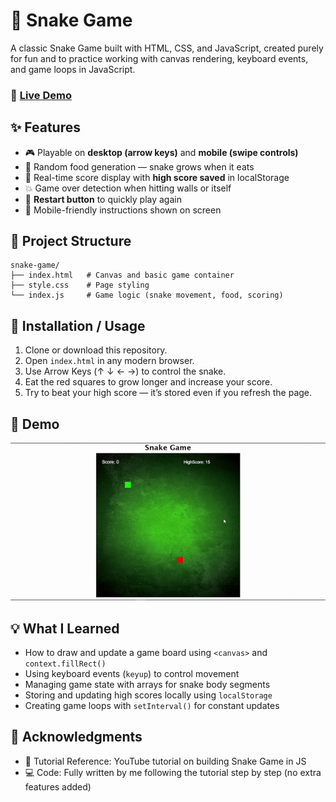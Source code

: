 # 🐍 Snake Game

A classic Snake Game built with HTML, CSS, and JavaScript, created purely for fun and to practice working with canvas rendering, keyboard events, and game loops in JavaScript.
### 🔗 [Live Demo](https://nimble-tanuki-a4ffe0.netlify.app/)

## ✨ Features

- 🎮 Playable on **desktop (arrow keys)** and **mobile (swipe controls)**
- 🍎 Random food generation — snake grows when it eats
- 🧮 Real-time score display with **high score saved** in localStorage
- 💥 Game over detection when hitting walls or itself
- 🔄 **Restart button** to quickly play again
- 📱 Mobile-friendly instructions shown on screen

## 📂 Project Structure

```
snake-game/
├── index.html   # Canvas and basic game container
├── style.css    # Page styling
└── index.js     # Game logic (snake movement, food, scoring)
```

## 🚀 Installation / Usage

1. Clone or download this repository.  
2. Open `index.html` in any modern browser.  
3. Use Arrow Keys (↑ ↓ ← →) to control the snake.  
4. Eat the red squares to grow longer and increase your score.  
5. Try to beat your high score — it’s stored even if you refresh the page.  

## 🎥 Demo
<img src="./snake-game.gif" alt="Demo" width="700">

## 💡 What I Learned

- How to draw and update a game board using `<canvas>` and `context.fillRect()`  
- Using keyboard events (`keyup`) to control movement  
- Managing game state with arrays for snake body segments  
- Storing and updating high scores locally using `localStorage`  
- Creating game loops with `setInterval()` for constant updates  

## 🙌 Acknowledgments

- 🎥 Tutorial Reference: YouTube tutorial on building Snake Game in JS  
- 💻 Code: Fully written by me following the tutorial step by step (no extra features added)  
